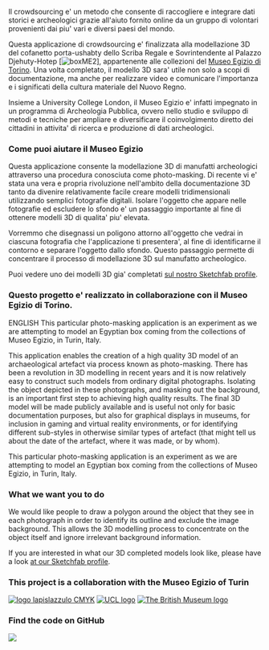Il crowdsourcing e' un metodo che consente di raccogliere e integrare dati storici e archeologici grazie all'aiuto fornito online da un gruppo di volontari provenienti dai piu' vari e diversi paesi del mondo. 

Questa applicazione di crowdsourcing e' finalizzata alla modellazione 3D del cofanetto porta-ushabty dello Scriba Regale e Sovrintendente al Palazzo Djehuty-Hotep [![boxME2](http://micropasts.org/wp-content/uploads/2016/05/boxME2-e1464338644182.jpg)], appartenente alle collezioni del [Museo Egizio di Torino](http://www.museoegizio.it). Una volta completato, il modello 3D sara' utile non solo a scopi di documentazione, ma anche per realizzare video e comunicare l'importanza e i significati della cultura materiale del Nuovo Regno. 

Insieme a University College London, il Museo Egizio e' infatti impegnato in un programma di Archeologia Pubblica, ovvero nello studio e sviluppo di metodi e tecniche per ampliare e diversificare il coinvolgimento diretto dei cittadini in attivita' di ricerca e produzione di dati archeologici.

### Come puoi aiutare il Museo Egizio

Questa applicazione consente la modellazione 3D di manufatti archeologici attraverso una procedura conosciuta come photo-masking. Di recente vi e' stata una vera e propria rivoluzione nell'ambito della documentazione 3D tanto da divenire relativamente facile creare modelli tridimensionali utilizzando semplici fotografie digitali. Isolare l'oggetto che appare nelle fotografie ed escludere lo sfondo e' un passaggio importante al fine di ottenere modelli 3D di qualita' piu' elevata. 

Vorremmo che disegnassi un poligono attorno all'oggetto che vedrai in ciascuna fotografia che l'applicazione ti presentera', al fine di identificarne il contorno e separare l'oggetto dallo sfondo. Questo passaggio permette di concentrare il processo di modellazione 3D sul manufatto archeologico.

Puoi vedere uno dei modelli 3D gia' completati [sul nostro Sketchfab profile](https://sketchfab.com/micropasts).

### Questo progetto e' realizzato in collaborazione con il Museo Egizio di Torino.

ENGLISH
This particular photo-masking application is an experiment as we are attempting to model an Egyptian box coming from the collections of Museo Egizio, in Turin, Italy.

This application enables the creation of a high quality 3D model of an archaeological artefact via process known as 
photo-masking. There has been a revolution in 3D modelling in recent years and it is now relatively easy to construct 
such models from ordinary digital photographs. Isolating the object depicted in these photographs, and masking out the 
background, is an important first step to achieving high quality results. The final 3D model will be made publicly 
available and is useful not only for basic documentation purposes, but also for graphical displays in museums, for 
inclusion in gaming and virtual reality environments, or for identifying different sub-styles in otherwise similar 
types of artefact (that might tell us about the date of the artefact, where it was made, or by whom).

This particular photo-masking application is an experiment as we are attempting to model an Egyptian box coming from the collections of Museo Egizio, in Turin, Italy.


### What we want you to do

We would like people to draw a polygon around the object that they see in each photograph in order to identify its 
outline and exclude the image background. This allows the 3D modelling process to concentrate on the object itself and 
ignore irrelevant background information.

If you are interested in what our 3D completed models look like, please have a look [at our Sketchfab profile](https://sketchfab.com/micropasts).

### This project is a collaboration with the Museo Egizio of Turin

[![logo lapislazzulo CMYK](http://micropasts.org/wp-content/uploads/2016/05/logo-lapislazzulo-CMYK-e1464338838694.jpg)](http://www.museoegizio.it)
[![UCL logo](https://micropasts-other.s3.amazonaws.com/other/UCL_logo_wide.png)](http://ucl.ac.uk/archaeology)
[![The British Museum logo](https://finds.org.uk/assets/logos/bm_logo.png)](http://britishmuseum.org)

### Find the code on GitHub

[![](http://micropasts-other.s3.amazonaws.com/other/github_logo.png)](https://github.com/MicroPasts/MuseoEgizio1_app)
